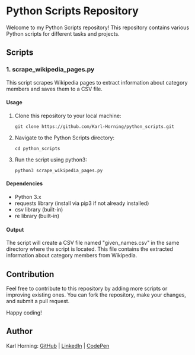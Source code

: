 # Python Scripts Repository

Welcome to my Python Scripts repository! This repository contains various Python scripts for different tasks and projects.

## Scripts

### 1. scrape_wikipedia_pages.py

This script scrapes Wikipedia pages to extract information about category members and saves them to a CSV file.

#### Usage

1. Clone this repository to your local machine:
   ```
   git clone https://github.com/Karl-Horning/python_scripts.git
   ```

2. Navigate to the Python Scripts directory:
   ```
   cd python_scripts
   ```

3. Run the script using python3:
   ```
   python3 scrape_wikipedia_pages.py
   ```

#### Dependencies

- Python 3.x
- requests library (install via pip3 if not already installed)
- csv library (built-in)
- re library (built-in)

#### Output

The script will create a CSV file named "given_names.csv" in the same directory where the script is located. This file contains the extracted information about category members from Wikipedia.

## Contribution

Feel free to contribute to this repository by adding more scripts or improving existing ones. You can fork the repository, make your changes, and submit a pull request.

Happy coding!

## Author

Karl Horning: [GitHub](https://github.com/Karl-Horning/) | [LinkedIn](https://www.linkedin.com/in/karl-horning/) | [CodePen](https://codepen.io/karlhorning)
